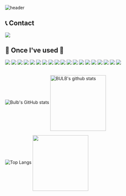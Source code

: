 ![header](https://capsule-render.vercel.app/api?type=waving&text=Welcome%20to%20my%20Github%20👋&color=gradient&animation=twinkling&height=200&fontSize=50&fontAlignY=40)

## 📞 Contact
<a href="mailto:aqtc.kim@gmail.com">
<img src="https://img.shields.io/badge/Gmail-EA4335?style=flat-rounded&logo=Gmail&logoColor=white">
</a>

## 🔨 Once I've used 🔨
<div>
<img src="https://img.shields.io/badge/Java-007396?style=flat-rounded&logo=&logoColor=white">
<img src="https://img.shields.io/badge/Oracle-F80000?style=flat-rounded&logo=Oracle&logoColor=white">
<img src="https://img.shields.io/badge/MySQL-4479A1?style=flat-rounded&logo=MySQL&logoColor=white">
<img src="https://img.shields.io/badge/SQLite-003B57?style=flat-rounded&logo=SQLite&logoColor=white">
<img src="https://img.shields.io/badge/Spring-6DB33F?style=flat-rounded&logo=Spring&logoColor=white">
<img src="https://img.shields.io/badge/SpringBoot-6DB33F?style=flat-rounded&logo=SpringBoot&logoColor=white">
<img src="https://img.shields.io/badge/jQuery-0769AD?style=flat-rounded&logo=jQuery&logoColor=white">
<img src="https://img.shields.io/badge/Javascript-F7DF1E?style=flat-rounded&logo=Javascript&logoColor=white">
<img src="https://img.shields.io/badge/ApacheTomcat-F8DC75?style=flat-rounded&logo=ApacheTomcat&logoColor=white">
<img src="https://img.shields.io/badge/HTML5-E34F26?style=flat-rounded&logo=HTML5&logoColor=white">
<img src="https://img.shields.io/badge/css3-1572B6?style=flat-rounded&logo=css3&logoColor=white">
<img src="https://img.shields.io/badge/Bootstrap-7952B3?style=flat-rounded&logo=Bootstrap&logoColor=white">
<img src="https://img.shields.io/badge/Kotlin-7F52FF?style=flat-rounded&logo=Kotlin&logoColor=white">
<img src="https://img.shields.io/badge/AndroidStudio-3DDC84?style=flat-rounded&logo=AndroidStudio&logoColor=white">
<img src="https://img.shields.io/badge/Python-3776AB?style=flat-rounded&logo=Python&logoColor=white">
<img src="https://img.shields.io/badge/OpenCV-5C3EE8?style=flat-rounded&logo=OpenCV&logoColor=white">
<img src="https://img.shields.io/badge/Firebase-DD2C00?style=flat-rounded&logo=Firebase&logoColor=white">
<img src="https://img.shields.io/badge/Docker-2496ED?style=flat-rounded&logo=Docker&logoColor=white">
<img src="https://img.shields.io/badge/Notion-000000?style=flat-rounded&logo=Notion&logoColor=white">
<br>
</div>
<br>


![Bulb's GitHub stats](https://github-readme-stats.vercel.app/api?username=rlawjsrn&show_icons=true&hide_rank=true&theme=radical&card_width=50)
<a href="https://github.com/rlawjsrn"><img align="center" style="height:180px" src="https://github-readme-stats.vercel.app/api?username=rlawjsrn&hide_rank=true&show_icons=true&include_all_commits=true&theme=nord&hide_border=true" alt="BULB's github stats" /></a>

![Top Langs](https://github-readme-stats.vercel.app/api/top-langs/?username=rlawjsrn&layout=compact&theme=radical)
<a href="https://github.com/rlawjsrn"><img align="center" style="height:180px" src="https://github-readme-stats.vercel.app/api/top-langs/?username=rlawjsrn&layout=compact&theme=nord&hide_border=true" /></a> 






<!--
**rlawjsrn/rlawjsrn** is a ✨ _special_ ✨ repository because its `README.md` (this file) appears on your GitHub profile.

Here are some ideas to get you started:

- 🔭 I’m currently working on ...
- 🌱 I’m currently learning ...
- 👯 I’m looking to collaborate on ...
- 🤔 I’m looking for help with ...
- 💬 Ask me about ...
- 📫 How to reach me: ...
- 😄 Pronouns: ...
- ⚡ Fun fact: ...
-->
